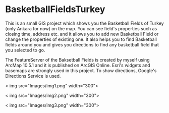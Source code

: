 # BasketballFieldsTurkey
This is an small GIS project which shows you the Basketball Fields of Turkey (only Ankara for now) on the map. You can see field's properties such as closing time, address etc. and it allows you to add new Basketball Field or change the properties of existing one. It also helps you to find Basketball fields around you and gives you directions to find any basketball field that you selected to go.

The FeatureServer of the Baksetball Fields is created by myself using ArcMap 10.5.1 and it is published on ArcGIS Online. Esri's widgets and basemaps are strongly used in this project. To show directions, Google's Directions Service is used.   

< img src="Images/img1.png" width="300">

< img src="Images/img2.png" width="300">

< img src="Images/img3.png" width="300">
